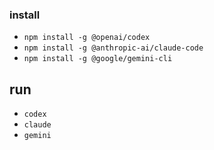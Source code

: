 ### install

- `npm install -g @openai/codex`
- `npm install -g @anthropic-ai/claude-code`
- `npm install -g @google/gemini-cli`

## run

- `codex`
- `claude`
- `gemini`
